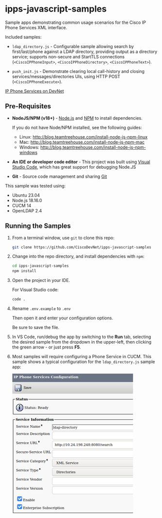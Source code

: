 # ipps-javascript-samples

Sample apps demonstrating common usage scenarios for the Cisco IP Phone Services XML interface.

Included samples:

* `ldap_directory.js` - Configurable sample allowing search by first/last/phone against a LDAP directory, providing output as a directory service; supports non-secure and StartTLS connections (`<CiscoIPPhoneInput>`, `<CiscoIPPhoneDirectory>`, `<CiscoIPPhoneText>`).

* `push_init.js` - Demonstrate clearing local call-history and closing services/messages/directories UIs, using HTTP POST (`<CiscoIPPhoneExecute>`).

[IP Phone Services on DevNet](https://developer.cisco.com/site/ip-phone-services/)

## Pre-Requisites

* **NodeJS/NPM (v18+)** - [Node.js](https://nodejs.org) and [NPM](https://www.npmjs.com/) to install dependencies.  

    If you do not have Node/NPM installed, see the following guides:
    * Linux: http://blog.teamtreehouse.com/install-node-js-npm-linux
    * Mac: http://blog.teamtreehouse.com/install-node-js-npm-mac
    * Windows: http://blog.teamtreehouse.com/install-node-js-npm-windows

* **An IDE or developer code editor** - This project was built using [Visual Studio Code](https://code.visualstudio.com/), which has great support for debugging Node.JS

* **Git** - Source code management and sharing [Git](https://git-scm.com/book/en/v2/Getting-Started-Installing-Git)

This sample was tested using:

* Ubuntu 23.04
* Node.js 18.16.0
* CUCM 14
* OpenLDAP 2.4

## Running the Samples

1. From a terminal window, use `git` to clone this repo:

    ```bash
    git clone https://github.com/CiscoDevNet/ipps-javascript-samples
    ```

1. Change into the repo directory, and install dependencies with `npm`:

    ```bash
    cd ipps-javascript-samples
    npm install
    ```

1. Open the project in your IDE.

    For Visual Studio code:
    
    ```bash
    code .
    ```

1. Rename `.env.example` to `.env` 

    Then open it and enter your configuration options.

    Be sure to save the file.

1. In VS Code, run/debug the app by switching to the **Run** tab, selecting the desired sample from the dropdown in the upper-left, then clicking the green arrow - or just press **F5**.

1. Most samples will require configuring a Phone Service in CUCM.  This sample shows a typical configuration for the `ldap_directory.js` sample app:

    ![sample config](assets/images/service_config.png)
